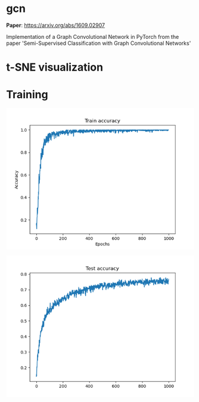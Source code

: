 # gcn
**Paper**: https://arxiv.org/abs/1609.02907

Implementation of a Graph Convolutional Network in PyTorch from the paper 'Semi-Supervised Classification with Graph Convolutional Networks'

# t-SNE visualization



# Training

![image](/images/train.png)

![image](/images/test.png)
